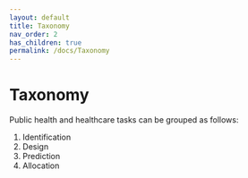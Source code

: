 ```yaml
---
layout: default
title: Taxonomy
nav_order: 2
has_children: true
permalink: /docs/Taxonomy
---
```


# Taxonomy
Public health and healthcare tasks can be grouped as follows:
1. Identification
2. Design
3. Prediction
4. Allocation
